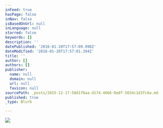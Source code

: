 ```yaml
---
inFeed: true
hasPage: false
inNav: false
isBasedOnUrl: null
inLanguage: null
starred: false
keywords: []
description: ''
datePublished: '2016-01-20T17:57:09.998Z'
dateModified: '2016-01-20T17:57:01.394Z'
title: ''
author: []
authors: []
publisher:
  name: null
  domain: null
  url: null
  favicon: null
sourcePath: _posts/2015-12-17-58d1f8aa-d174-4666-8e8f-5034c1d3fc6a.md
published: true
_type: Blurb

---
```

![](https://the-grid-user-content.s3-us-west-2.amazonaws.com/4b4c9d47-180e-419d-81d3-019aae8f8079.gif)